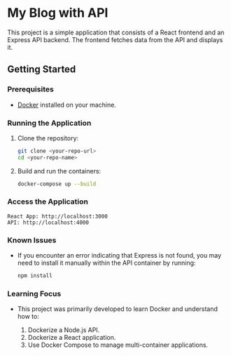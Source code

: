 # My Blog with API

This project is a simple application that consists of a React frontend and an Express API backend. The frontend fetches data from the API and displays it.




## Getting Started

### Prerequisites

- [Docker](https://www.docker.com/get-started) installed on your machine.

### Running the Application

1. Clone the repository:
   ```bash
   git clone <your-repo-url>
   cd <your-repo-name>
2. Build and run the containers:
   ```bash
   docker-compose up --build

### Access the Application

    React App: http://localhost:3000
    API: http://localhost:4000
### Known Issues
  - If you encounter an error indicating that Express is   not found, you may need to install it manually within the API container by running:
    ``` bash
    npm install
### Learning Focus
  - This project was primarily developed to learn Docker and understand how to:

    1. Dockerize a Node.js API.
    2. Dockerize a React application.
    3. Use Docker Compose to manage multi-container   applications.